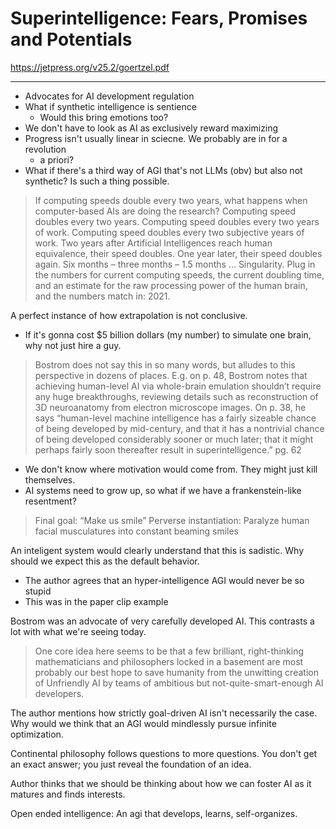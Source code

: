 # Superintelligence: Fears, Promises and Potentials

https://jetpress.org/v25.2/goertzel.pdf

---


- Advocates for AI development regulation 
- What if synthetic intelligence is sentience
	- Would this bring emotions too?
- We don't have to look as AI as exclusively reward maximizing
- Progress isn't usually linear in sciecne. We probably are in for a revolution
	- a priori?
- What if there's a third way of AGI that's not LLMs (obv) but also not synthetic? Is such a thing possible.

>If computing speeds double every two years, what happens when computer-based AIs are doing the research? Computing speed doubles every two years. Computing speed doubles every two years of work. Computing speed doubles every two subjective years of work. Two years after Artificial Intelligences reach human equivalence, their speed doubles. One year later, their speed doubles again. Six months – three months – 1.5 months ... Singularity. Plug in the numbers for current computing speeds, the current doubling time, and an estimate for the raw processing power of the human brain, and the numbers match in: 2021.

A perfect instance of how extrapolation is not conclusive.


- If it's gonna cost $5 billion dollars (my number) to simulate one brain, why not just hire a guy.

> Bostrom does not say this in so many words, but alludes to this perspective in dozens of places. E.g. on p. 48, Bostrom notes that achieving human-level AI via whole-brain emulation shouldn’t require any huge breakthroughs, reviewing details such as reconstruction of 3D neuroanatomy from electron microscope images. On p. 38, he says “human-level machine intelligence has a fairly sizeable chance of being developed by mid-century, and that it has a nontrivial chance of being developed considerably sooner or much later; that it might perhaps fairly soon thereafter result in superintelligence.”
> pg. 62

- We don't know where motivation would come from. They might just kill themselves.
- AI systems need to grow up, so what if we have a frankenstein-like resentment?

> Final goal: “Make us smile” 
> Perverse instantiation: Paralyze human facial musculatures into constant beaming smiles

An inteligent system would clearly understand that this is sadistic. Why should we expect this as the default behavior.
- The author agrees that an hyper-intelligence AGI would never be so stupid
- This was in the paper clip example

Bostrom was an advocate of very carefully developed AI. This contrasts a lot with what we're seeing today.

> One core idea here seems to be that a few brilliant, right-thinking mathematicians and philosophers locked in a basement are most probably our best hope to save humanity from the unwitting creation of Unfriendly AI by teams of ambitious but not-quite-smart-enough AI developers.

The author mentions how strictly goal-driven AI isn't necessarily the case. Why would we think that an AGI would mindlessly pursue infinite optimization.

Continental philosophy follows questions to more questions. You don't get an exact answer; you just reveal the foundation of an idea.

Author thinks that we should be thinking about how we can foster AI as it matures and finds interests.

Open ended intelligence: An agi that develops, learns, self-organizes.


